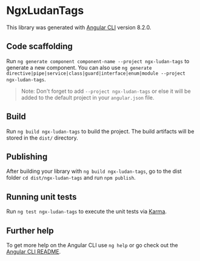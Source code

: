 # NgxLudanTags

This library was generated with [Angular CLI](https://github.com/angular/angular-cli) version 8.2.0.

## Code scaffolding

Run `ng generate component component-name --project ngx-ludan-tags` to generate a new component. You can also use `ng generate directive|pipe|service|class|guard|interface|enum|module --project ngx-ludan-tags`.
> Note: Don't forget to add `--project ngx-ludan-tags` or else it will be added to the default project in your `angular.json` file. 

## Build

Run `ng build ngx-ludan-tags` to build the project. The build artifacts will be stored in the `dist/` directory.

## Publishing

After building your library with `ng build ngx-ludan-tags`, go to the dist folder `cd dist/ngx-ludan-tags` and run `npm publish`.

## Running unit tests

Run `ng test ngx-ludan-tags` to execute the unit tests via [Karma](https://karma-runner.github.io).

## Further help

To get more help on the Angular CLI use `ng help` or go check out the [Angular CLI README](https://github.com/angular/angular-cli/blob/master/README.md).
